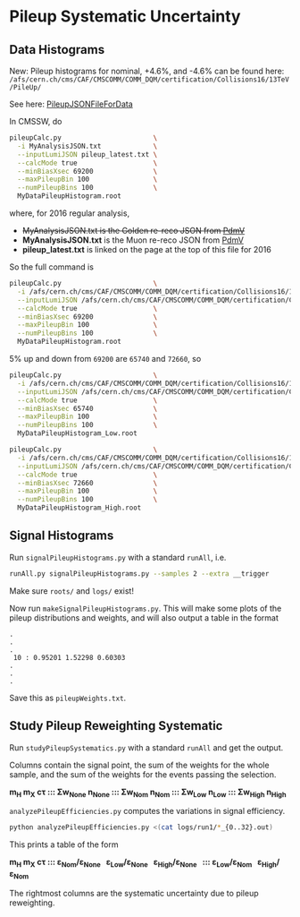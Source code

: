 # Pileup Systematic Uncertainty

## Data Histograms

New: Pileup histograms for nominal, +4.6%, and -4.6% can be found here:  
`/afs/cern.ch/cms/CAF/CMSCOMM/COMM_DQM/certification/Collisions16/13TeV/PileUp/`

See here: [PileupJSONFileForData](https://twiki.cern.ch/twiki/bin/view/CMS/PileupJSONFileforData)

In CMSSW, do

```bash
pileupCalc.py                       \
  -i MyAnalysisJSON.txt             \
  --inputLumiJSON pileup_latest.txt \
  --calcMode true                   \
  --minBiasXsec 69200               \
  --maxPileupBin 100                \
  --numPileupBins 100               \
  MyDataPileupHistogram.root
```

where, for 2016 regular analysis,

  * ~~MyAnalysisJSON.txt is the Golden re-reco JSON from [PdmV](https://twiki.cern.ch/twiki/bin/view/CMS/PdmV2016Analysis)~~
  * **MyAnalysisJSON.txt** is the Muon re-reco JSON from [PdmV](https://twiki.cern.ch/twiki/bin/view/CMS/PdmV2016Analysis)
  * **pileup_latest.txt** is linked on the page at the top of this file for 2016

So the full command is

```bash
pileupCalc.py                       \
  -i /afs/cern.ch/cms/CAF/CMSCOMM/COMM_DQM/certification/Collisions16/13TeV/Final/Cert_271036-284044_13TeV_PromptReco_Collisions16_JSON_MuonPhys.txt             \
  --inputLumiJSON /afs/cern.ch/cms/CAF/CMSCOMM/COMM_DQM/certification/Collisions16/13TeV/PileUp/pileup_latest.txt \
  --calcMode true                   \
  --minBiasXsec 69200               \
  --maxPileupBin 100                \
  --numPileupBins 100               \
  MyDataPileupHistogram.root
```

5% up and down from `69200` are `65740` and `72660`, so

```bash
pileupCalc.py                       \
  -i /afs/cern.ch/cms/CAF/CMSCOMM/COMM_DQM/certification/Collisions16/13TeV/Final/Cert_271036-284044_13TeV_PromptReco_Collisions16_JSON_MuonPhys.txt             \
  --inputLumiJSON /afs/cern.ch/cms/CAF/CMSCOMM/COMM_DQM/certification/Collisions16/13TeV/PileUp/pileup_latest.txt \
  --calcMode true                   \
  --minBiasXsec 65740               \
  --maxPileupBin 100                \
  --numPileupBins 100               \
  MyDataPileupHistogram_Low.root
```

```bash
pileupCalc.py                       \
  -i /afs/cern.ch/cms/CAF/CMSCOMM/COMM_DQM/certification/Collisions16/13TeV/Final/Cert_271036-284044_13TeV_PromptReco_Collisions16_JSON_MuonPhys.txt             \
  --inputLumiJSON /afs/cern.ch/cms/CAF/CMSCOMM/COMM_DQM/certification/Collisions16/13TeV/PileUp/pileup_latest.txt \
  --calcMode true                   \
  --minBiasXsec 72660               \
  --maxPileupBin 100                \
  --numPileupBins 100               \
  MyDataPileupHistogram_High.root
```

## Signal Histograms

Run `signalPileupHistograms.py` with a standard `runAll`, i.e.

```bash
runAll.py signalPileupHistograms.py --samples 2 --extra __trigger
```

Make sure `roots/` and `logs/` exist!

Now run `makeSignalPileupHistograms.py`. This will make some plots of the pileup distributions and weights, and will also output a table in the format

```
.
.
.
 10 : 0.95201 1.52298 0.60303
.
.
.
```

Save this as `pileupWeights.txt`.

## Study Pileup Reweighting Systematic

Run `studyPileupSystematics.py` with a standard `runAll` and get the output.

Columns contain the signal point, the sum of the weights for the whole sample, and the sum of the weights for the events passing the selection.

**m<sub>H</sub> m<sub>X</sub> c&tau; :::
&Sigma;w<sub>None</sub> n<sub>None</sub> :::
&Sigma;w<sub>Nom</sub>  n<sub>Nom</sub>  :::
&Sigma;w<sub>Low</sub>  n<sub>Low</sub>  :::
&Sigma;w<sub>High</sub> n<sub>High</sub>**

`analyzePileupEfficiencies.py` computes the variations in signal efficiency.

```bash
python analyzePileupEfficiencies.py <(cat logs/run1/*_{0..32}.out)
```

This prints a table of the form

**m<sub>H</sub> m<sub>X</sub> c&tau; :::
&epsilon;<sub>Nom</sub>/&epsilon;<sub>None</sub> &nbsp;
&epsilon;<sub>Low</sub>/&epsilon;<sub>None</sub> &nbsp;
&epsilon;<sub>High</sub>/&epsilon;<sub>None</sub> &nbsp; :::
&epsilon;<sub>Low</sub>/&epsilon;<sub>Nom</sub> &nbsp;
&epsilon;<sub>High</sub>/&epsilon;<sub>Nom</sub>**

The rightmost columns are the systematic uncertainty due to pileup reweighting.
